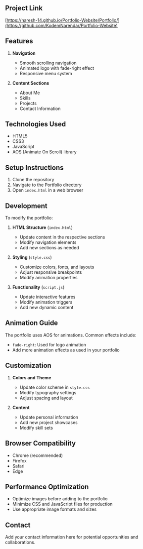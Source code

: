 ## Project Link
[https://naresh-14.github.io/Portfolio-Website/Portfolio/](https://github.com/KodemNarendar/Portfolio-Website)


## Features
1. **Navigation**
   - Smooth scrolling navigation
   - Animated logo with fade-right effect
   - Responsive menu system

2. **Content Sections**
   - About Me
   - Skills
   - Projects
   - Contact Information

## Technologies Used
- HTML5
- CSS3
- JavaScript
- AOS (Animate On Scroll) library

## Setup Instructions
1. Clone the repository
2. Navigate to the Portfolio directory
3. Open `index.html` in a web browser

## Development
To modify the portfolio:

1. **HTML Structure** (`index.html`)
   - Update content in the respective sections
   - Modify navigation elements
   - Add new sections as needed

2. **Styling** (`style.css`)
   - Customize colors, fonts, and layouts
   - Adjust responsive breakpoints
   - Modify animation properties

3. **Functionality** (`script.js`)
   - Update interactive features
   - Modify animation triggers
   - Add new dynamic content

## Animation Guide
The portfolio uses AOS for animations. Common effects include:
- `fade-right`: Used for logo animation
- Add more animation effects as used in your portfolio

## Customization
1. **Colors and Theme**
   - Update color scheme in `style.css`
   - Modify typography settings
   - Adjust spacing and layout

2. **Content**
   - Update personal information
   - Add new project showcases
   - Modify skill sets

## Browser Compatibility
- Chrome (recommended)
- Firefox
- Safari
- Edge

## Performance Optimization
- Optimize images before adding to the portfolio
- Minimize CSS and JavaScript files for production
- Use appropriate image formats and sizes

## Contact
Add your contact information here for potential opportunities and collaborations.
